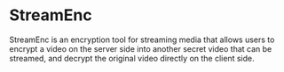 # StreamEnc
StreamEnc is an encryption tool for streaming media that allows users to encrypt a video on the server side into another secret video that can be streamed, and decrypt the original video directly on the client side.

